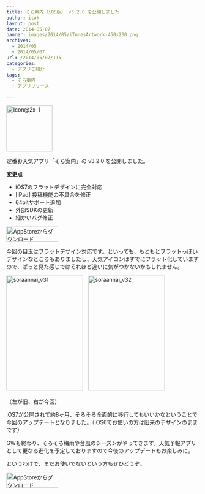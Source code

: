 ```yaml
---
title: そら案内（iOS版） v3.2.0 を公開しました
author: itok
layout: post
date: 2014-05-07
banner: images/2014/05/iTunesArtwork-450x200.png
archives:
  - 2014/05
  - 2014/05/07
url: /2014/05/07/115
categories:
  - アプリご紹介
tags:
  - そら案内
  - アプリリリース

---
```

<a href="https://itunes.apple.com/jp/app/id599856811" target=_blank><img src="/images/2014/05/19b3eee70366dac93faf64e64d75a72e.png" alt="Icon@2x-1" width="120" height="120" class="alignnone size-full wp-image-117" /></a>

定番お天気アプリ「そら案内」の v3.2.0 を公開しました。

**変更点**

  * iOS7のフラットデザインに完全対応
  * [iPad] 投稿機能の不具合を修正
  * 64bitサポート追加
  * 外部SDKの更新
  * 細かいバグ修正

<a href="https://itunes.apple.com/jp/app/id599856811" target=_blank><img src="/images/2014/04/Download_on_the_App_Store_Badge_JP_135x40_1004.png" alt="AppStoreからダウンロード" width="135" height="40" class="alignnone size-full wp-image-58" /></a>

今回の目玉はフラットデザイン対応です。といっても、もともとフラットっぽいデザインなところもありましたし、天気アイコンはすでにフラット化していますので、ぱっと見た感じではそれほど違いに気がつかないかもしれません。

[<img src="/images/2014/05/soraannai_v31-200x300.png" alt="soraannai_v31" width="200" height="300" class="size-medium wp-image-120" />](/images/2014/05/soraannai_v31.png)　[<img src="/images/2014/05/soraannai_v32-200x300.png" alt="soraannai_v32" width="200" height="300" class="size-medium wp-image-119" />](/images/2014/05/soraannai_v32.png)
  
（左が旧、右が今回）

iOS7が公開されて約8ヶ月、そろそろ全面的に移行してもいいかなということで今回のアップデートとなりました。（iOS6でお使いの方は旧来のデザインのままです）

GWも終わり、そろそろ梅雨や台風のシーズンがやってきます。天気予報アプリとして更なる進化を予定しておりますので今後のアップデートもお楽しみに。

というわけで、まだお使いでないという方もぜひどうぞ。

<a href="https://itunes.apple.com/jp/app/id599856811" target=_blank><img src="/images/2014/04/Download_on_the_App_Store_Badge_JP_135x40_1004.png" alt="AppStoreからダウンロード" width="135" height="40" class="alignnone size-full wp-image-58" /></a>